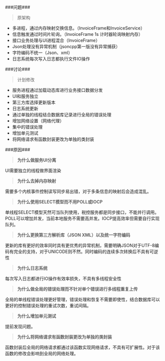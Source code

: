 ###问题###
>原架构

- 多进程，通过内存映射交换信息。（InvoiceFrame和InvoiceService）
- 信息触发通过时间片轮询。（InvoiceFrame 1s 计时器轮询映射内存）
- 接口业务处理与UI进程混合（InvoiceFrame）
- Json处理没有异常机制（jsoncpp第一版没有异常捕获）
- 字符编码不统一（Json、xml）
- 日志系统每次写入日志都执行文件IO操作

###讨论###
>计划修改

- 服务进程通过加载动态库进行业务接口数据分发
- UI和服务独立
- 第三方库选择更新版本
- 日志系统更新
- 通过单独的线程结合数据库记录进行全局的错误处理
- 增加网络设置（网络代理）
- 集中的错误处理
- 增加单元测试
- 将网络请求有函数封装更改为单独的类封装


###原因###
>**为什么做服务UI分离**

UI需要独立的线程做界面渲染

>**为什么去掉内存映射**

需要多个内核事件控制读写同步易出错，对于多条信息的映射后会造成混乱。

>**为什么使用SELECT模型而不用POLL或IOCP**

单线程SELECT模型天然可当队列使用，税控服务都是同步接口，不能并行调用。 POLL可以增加并发，当前本地服务不需要高并发。IOCP提高效率但需要自行实现队列。

>**为什么更换第三方解析库（JSON XML）以及统一字符编码**


更新的库有更好的效率同时具有更优秀的异常机制，需要明确JSON对于UTF-8编码有完全的支持，对于UNICODE则不然。同时编码的连续多次转换后不具有可逆性

>**为什么日志系统**


每次写入日志都进行IO操作有效率损失，不具有多线程安全性

>**为什么做全局的错误处理而不针对单个错误进行多线程重复上传**


全局的单线程错误处理更好管理，错误处理和恢复不需要即使性，结合数据库可以更好的控制错误处理的重试次数，重试间隔。

>**为什么增加单元测试**


提前发现问题。


>**为什么将网络请求有函数封装更改为单独的类封装**

函数封装后全局的网络请求都通过该函数实现网络请求，不具有可扩展性。对于该函数的修改会影响到全局的网络处理。



